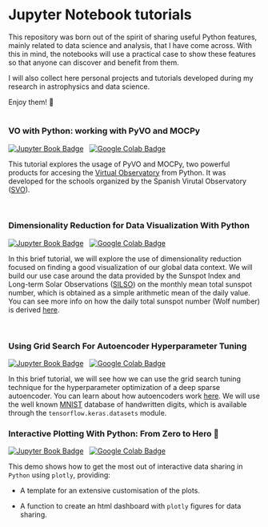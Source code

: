 # Jupyter Notebook tutorials

This repository was born out of the spirit of sharing useful Python features, mainly related to data science and analysis, that I have come across. With this in mind, the notebooks will use a practical case to show these features so that anyone can discover and benefit from them.

I will also collect here personal projects and tutorials developed during my research in astrophysics and data science.

Enjoy them! 👋

#

### VO with Python: working with PyVO and MOCPy 
[![Jupyter Book Badge](https://jupyterbook.org/badge.svg)](notebooks/VO_with_python.ipynb) &nbsp; [![Google Colab Badge](https://colab.research.google.com/assets/colab-badge.svg)](https://colab.research.google.com/drive/1CehMdQLCb98PEFmzRBdm7mYycS6fJH59?usp=sharing)

This tutorial explores the usage of PyVO and MOCPy, two powerful products for accesing the [Virtual Observatory](https://ivoa.net/) from Python. It was developed for the schools organized by the Spanish Virutal Observatory ([SVO](https://svo.cab.inta-csic.es/docs/index.php?pagename=Meetings)).

<br/>

### Dimensionality Reduction for Data Visualization With Python
[![Jupyter Book Badge](https://jupyterbook.org/badge.svg)](notebooks/dimreduction_solarspots.ipynb) &nbsp; [![Google Colab Badge](https://colab.research.google.com/assets/colab-badge.svg)](https://colab.research.google.com/drive/1mL6W7jnn0CSsySdUtBqa_O6FQ7xsJmNd?usp=sharing)

In this brief tutorial, we will explore the use of dimensionality reduction focused on finding a good visualization of our global data context. We will build our use case around the data provided by the Sunspot Index and Long-term Solar Observations ([SILSO](https://www.sidc.be/silso/home)) on the monthly mean total sunspot number, which is obtained as a simple arithmetic mean of the daily value. You can see more info on how the daily total sunspot number (Wolf number) is derived [here](https://www.sidc.be/silso/infosndtot).

<br/>

### Using Grid Search For Autoencoder Hyperparameter Tuning
[![Jupyter Book Badge](https://jupyterbook.org/badge.svg)](notebooks/gridsearch_autoencoder.ipynb) &nbsp; [![Google Colab Badge](https://colab.research.google.com/assets/colab-badge.svg)](https://colab.research.google.com/drive/1gKjQbwJ7HUwHbZMESLgyIP2kA-Me9wB1?usp=sharing)

In this brief tutorial, we will see how we can use the grid search tuning technique for the hyperparameter optimization of a deep sparse autoencoder. You can learn about how autoencoders work [here](https://towardsdatascience.com/applied-deep-learning-part-3-autoencoders-1c083af4d798). We will use the well known [MNIST](http://yann.lecun.com/exdb/mnist/) database of handwritten digits, which is available through the ``tensorflow.keras.datasets`` module.

### Interactive Plotting With Python: From Zero to Hero 🚀
[![Jupyter Book Badge](https://jupyterbook.org/badge.svg)](notebooks/interactive_viz_python.ipynb) &nbsp; [![Google Colab Badge](https://colab.research.google.com/assets/colab-badge.svg)](https://colab.research.google.com/drive/1ENG47JiT2q4pi21enoUN-_l4--v8TL8P?usp=sharing)

This demo shows how to get the most out of interactive data sharing in `Python` using `plotly`, providing:

- A template for an extensive customisation of the plots.

- A function to create an html dashboard with `plotly` figures for data sharing.
